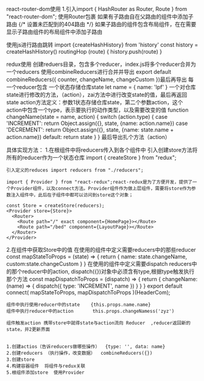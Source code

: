 react-router-dom使用
  1.引入import { HashRouter as Router, Route } from "react-router-dom";
  使用Router包裹
  <Router>
    <Route path="/" exact component={HomePage}></Route>
    <Route path="/bed" component={LayoutPage}></Route>
  </Router>
  如果有子路由自在父路由的组件中添加子路由
    <Switch>
          <Route path='/bed/autotest/scenetest' component={SceneList}></Route>
          <Route path='/bed/autotest/compList' component={ComponenTest}></Route>
          <Route path='/bed/custom' component={CustomPage}></Route>
          <Route path='/bed/autotest/mytesttask' component={TaskList}></Route>
          {/* 设置未匹配到的404路由 */}
          <Route component={Developing}></Route>
    </Switch>
  如果子路由的组件包含布局组件，在在需要显示子路由组件的布局组件中添加子路由

  使用js进行路由跳转
  import {createHashHistory} from 'history'
  const history = createHashHistory()
  routingHop (route) {
    history.push(route)
  }

  redux使用
  创建reduers目录，包含多个reducer，index.js将多个reducer合并为一个reducers
  使用combineReducers进行合并并导出  export default combineReducers({
  counter,
  changeName,
  changeCustom
  })最后再导出
  每一个reducer包含
    一个状态存储仓库state
    let name = {
      name: 'lpf'
    }
    一个对仓库state进行修改的方法，（action），zai方法中进行改变state的值，最后再返回state
    action方法定义：参数1状态存储仓库state，第二个参数action，这个action中包含一个type，表示要执行的动作类型，以及需要改变的值
    function changeName(state = name, action) {
        switch (action.type) {
        case 'INCREMENT':
          return Object.assign({}, state, {name:  action.name})
        case 'DECREMENT':
          return Object.assign({}, state, {name: state.name + action.name})
        default:
          return state
      }
    }
  最后导出扎个方法（action）

  具体实现方法：
  1.在根组件中将reducers传入到各个组件中
    引入创建store方法将所有的reducer作为一个状态仓库  import { createStore } from "redux";

    引入定义的reduces import reducers from "./reducers";

    import { Provider } from "react-redux";react-redux是为了方便开发，提供了一个Provider组件，以及connect方法。Provider组件作为做上层组件，需要将store作为参数注入组件中，此后在子组件中都可以访问到store这个对象；

    const Store = createStore(reducers);
    <Provider store={Store}>
      <Router>
        <Route path="/" exact component={HomePage}></Route>
        <Route path="/bed" component={LayoutPage}></Route>
      </Router>
    </Provider>

  2.在组件中获取Store中的值
    在使用的组件中定义需要reducers中的那些reducer
    <!--得到两个reducer中的两个值  -->
      const mapStateToProps = (state) => {
      return {
        <!-- 引入name为changeName reducer -->
        name: state.changeName,
        <!-- 引入custom为changeCustom reducer -->
        custom:state.changeCustom
      }
    }
    在使用的组件中定义需要dispatch reducers中的那个reducer中的action, dispatch({})对象中必须含有type,根据type触发执行那个方法
    const mapDispatchToProps = (dispatch) => {
      return {
        <!-- 定义一个changeName方法，执行type='INCREMENT'这个action -->
        changeName: (name) => {
          dispatch({ type: 'INCREMENT', name })
        }
      }
    }
    <!-- 将组件与定义的reducer与需要dispatch的action进行结合导出 -->
    export default connect(
      mapStateToProps,
      mapDispatchToProps
    )(HeaderCom);

    组件中执行使用reducer中的state    {this.props.name.name}
    组件中执行reducer中的action       this.props.changeNamess('zyz')
	
	组件触发action 携带store中就得state与action流向 Reducer  ,reducer返回新的state，并2更新界面


	1.创建actios（告诉reducers做哪些操作）  {type: '', data: name}
	2.创建reducers （执行操作，改变数据）  combineReducers({})  
	3.创建store  
	4.构建容器组件  将组件与redux关联
	5.根组件添加store  使用Provider

